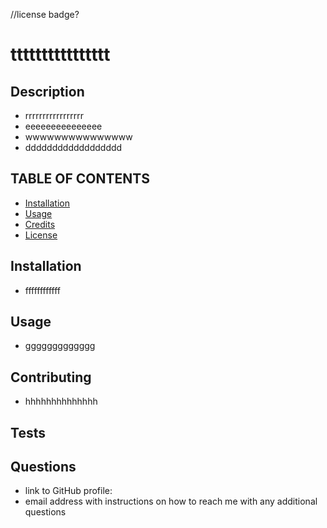 
  //license badge?

  # tttttttttttttttt

  ## Description
  - rrrrrrrrrrrrrrrrr
  - eeeeeeeeeeeeeee
  - wwwwwwwwwwwwwww
  - dddddddddddddddddd

  ## TABLE OF CONTENTS 
  - [Installation](#installation)
  - [Usage](#usage)
  - [Credits](#credits)
  - [License](#license)

  ## Installation
  - ffffffffffff

  ## Usage
  - ggggggggggggg



  ## Contributing
  - hhhhhhhhhhhhhh

  ## Tests

  ## Questions
  - link to GitHub profile: 
  - email address with instructions on how to reach me with any additional questions
